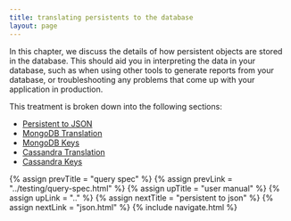 ```yaml
---
title: translating persistents to the database
layout: page
---
```


In this chapter, we discuss the details of how persistent objects are
stored in the database. This should aid you in interpreting the data
in your database, such as when using other tools to generate reports
from your database, or troubleshooting any problems that come up with
your application in production.

This treatment is broken down into the following sections:

- [Persistent to JSON](json.html)
- [MongoDB Translation](mongo.html)
- [MongoDB Keys](mongo-keys.html)
- [Cassandra Translation](cassandra.html)
- [Cassandra Keys](cassandra-keys.html)

{% assign prevTitle = "query spec" %}
{% assign prevLink = "../testing/query-spec.html" %}
{% assign upTitle = "user manual" %}
{% assign upLink = ".." %}
{% assign nextTitle = "persistent to json" %}
{% assign nextLink = "json.html" %}
{% include navigate.html %}

